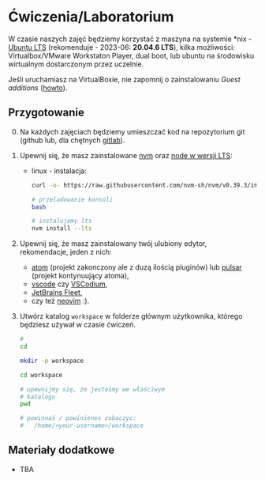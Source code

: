 # Ćwiczenia/Laboratorium

W czasie naszych zajęć będziemy korzystać z maszyna na systemie \*nix - [Ubuntu LTS](https://wiki.ubuntu.com/Releases) (rekomenduje - 2023-06: **20.04.6 LTS**), kilka możliwości: Virtualbox/VMware Workstaton Player, dual boot, lub ubuntu na środowisku wirtualnym dostarczonym przez uczelnie.

Jeśli uruchamiasz na VirtualBoxie, nie zapomnij o zainstalowaniu *Guest additions* ([howto](https://askubuntu.com/questions/22743/how-do-i-install-guest-additions-in-a-virtualbox-vm)). 

## Przygotowanie

0. Na każdych zajęciach będziemy umieszczać kod na repozytorium git (github lub, dla chętnych [gitlab](https://gitlab.com/)).

1. Upewnij się, że masz zainstalowane [nvm](https://github.com/nvm-sh/nvm) oraz [node w wersji LTS](https://github.com/nvm-sh/nvm#long-term-support):

   - linux - instalacja:

     ```bash
     curl -o- https://raw.githubusercontent.com/nvm-sh/nvm/v0.39.3/install.sh | bash
     ```

     ```bash
     # przeladowanie konsoli
     bash
     ```

     ```bash
     # instalujemy lts
     nvm install --lts
     ```

2. Upewnij się, że masz zainstalowany twój ulubiony edytor, rekomendacje, jeden z nich:
  
   - [atom](https://snapcraft.io/install/atom/ubuntu) (projekt zakonczony ale z duzą ilością pluginów) lub [pulsar](https://github.com/pulsar-edit/pulsar) (projekt kontynuujący atoma),
   - [vscode](https://code.visualstudio.com/docs/setup/linux#_snap) czy [VSCodium](https://github.com/VSCodium/vscodium),
   - [JetBrains Fleet](https://www.jetbrains.com/fleet/download/#section=linux),
   - czy też [neovim](https://neovim.io/) :).

4. Utwórz katalog `workspace` w folderze głównym użytkownika, którego będziesz używał w czasie ćwiczeń.

   ```bash
   #
   cd

   mkdir -p workspace

   cd workspace

   # upewnijmy się, że jesteśmy we właściwym
   # katalogu
   pwd

   # powinnaś / powinienes zobaczyc:
   #   /home/<your-username>/workspace
   ```

## Materiały dodatkowe

- TBA
